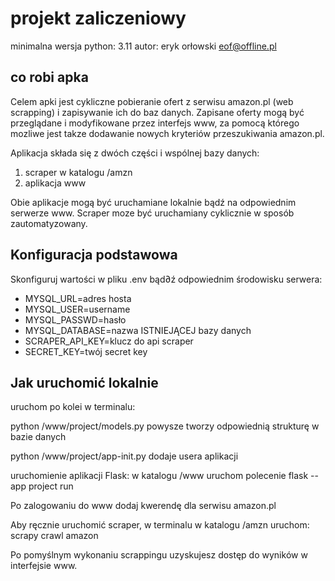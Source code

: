 # projekt zaliczeniowy

minimalna wersja python: 3.11
autor: eryk orłowski eof@offline.pl

## co robi apka

Celem apki jest cykliczne pobieranie ofert z serwisu amazon.pl (web scrapping) i zapisywanie ich do baz danych.
Zapisane oferty mogą być przeglądane i modyfikowane przez interfejs www,
za pomocą którego mozliwe jest takze dodawanie nowych kryteriów przeszukiwania amazon.pl.

Aplikacja składa się z dwóch części i wspólnej bazy danych:

1. scraper w katalogu /amzn
2. aplikacja www

Obie aplikacje mogą być uruchamiane lokalnie bądź na odpowiednim serwerze www.
Scraper moze być uruchamiany cyklicznie w sposób zautomatyzowany.

## Konfiguracja podstawowa

Skonfiguruj wartości w pliku .env bąd∂ź odpowiednim środowisku serwera:

- MYSQL_URL=adres hosta
- MYSQL_USER=username
- MYSQL_PASSWD=hasło
- MYSQL_DATABASE=nazwa ISTNIEJĄCEJ bazy danych
- SCRAPER_API_KEY=klucz do api scraper
- SECRET_KEY=twój secret key

## Jak uruchomić lokalnie

uruchom po kolei w terminalu:

python /www/project/models.py
powysze tworzy odpowiednią strukturę w bazie danych

python /www/project/app-init.py
dodaje usera aplikacji

uruchomienie aplikacji Flask:
w katalogu /www uruchom polecenie flask --app project run

Po zalogowaniu do www dodaj kwerendę dla serwisu amazon.pl

Aby ręcznie uruchomić scraper, w terminalu w katalogu /amzn uruchom:
scrapy crawl amazon

Po pomyślnym wykonaniu scrappingu uzyskujesz dostęp do wyników w interfejsie www.
